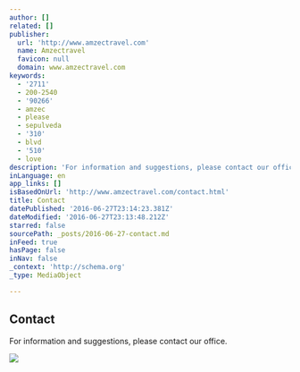 ```yaml
---
author: []
related: []
publisher:
  url: 'http://www.amzectravel.com'
  name: Amzectravel
  favicon: null
  domain: www.amzectravel.com
keywords:
  - '2711'
  - 200-2540
  - '90266'
  - amzec
  - please
  - sepulveda
  - '310'
  - blvd
  - '510'
  - love
description: 'For information and suggestions, please contact our office.'
inLanguage: en
app_links: []
isBasedOnUrl: 'http://www.amzectravel.com/contact.html'
title: Contact
datePublished: '2016-06-27T23:14:23.381Z'
dateModified: '2016-06-27T23:13:48.212Z'
starred: false
sourcePath: _posts/2016-06-27-contact.md
inFeed: true
hasPage: false
inNav: false
_context: 'http://schema.org'
_type: MediaObject

---
```

<article style=""><h1>Contact</h1><p>For information and suggestions, please contact our office.</p><img src="http://nebula.wsimg.com/dd376768d718aeb1aca513d669e71195?AccessKeyId=531592D248B589D87A56&amp;disposition=0&amp;alloworigin=1" /></article>